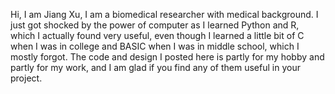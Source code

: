 Hi, I am Jiang Xu, I am a biomedical researcher with medical background. I just got shocked by the power of computer as I learned Python and R, which I actually found very useful, even though I learned a little bit of C when I was in college and BASIC when I was in middle school, which I mostly forgot. The code and design I posted here is partly for my hobby and partly for my work, and I am glad if you find any of them useful in your project. 


<!---
JiangXu123/JiangXu123 is a ✨ special ✨ repository because its `README.md` (this file) appears on your GitHub profile.
You can click the Preview link to take a look at your changes.
--->
